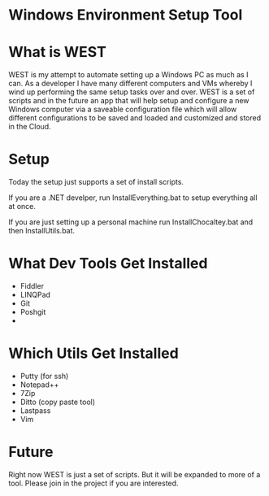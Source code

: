 Windows Environment Setup Tool
===========

# What is WEST
WEST is my attempt to automate setting up a Windows PC as much as I can. As a developer I have many different computers and 
VMs whereby I wind up performing the same setup tasks over and over. WEST is a set of scripts and in the future an app that will help 
setup and configure a new Windows computer via a saveable configuration file which will allow different configurations 
to be saved and loaded and customized and stored in the Cloud. 

# Setup
Today the setup just supports a set of install scripts. 

If you are a .NET develper, run InstallEverything.bat to setup everything all at once. 

If you are just setting up a personal machine run InstallChocaltey.bat and then InstallUtils.bat. 

# What Dev Tools Get Installed

* Fiddler
* LINQPad
* Git
* Poshgit
* 

# Which Utils Get Installed

* Putty (for ssh)
* Notepad++
* 7Zip
* Ditto (copy paste tool)
* Lastpass
* Vim

# Future
Right now WEST is just a set of scripts. But it will be expanded to more of a tool. Please join in the project if you are interested.

